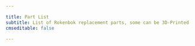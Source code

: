 ```yaml
---

title: Part List
subtitle: List of Rokenbok replacement parts, some can be 3D-Printed
cmseditable: false

---
```


